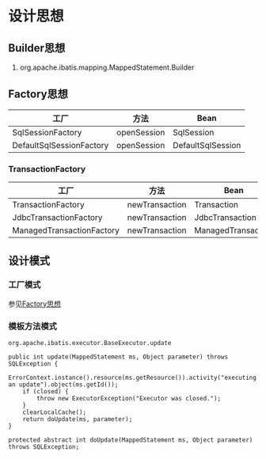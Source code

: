 # 设计思想
## Builder思想
1. org.apache.ibatis.mapping.MappedStatement.Builder
## Factory思想
| 工厂 | 方法 | Bean |
| ---- | ---- | ---- |
| SqlSessionFactory | openSession | SqlSession |
| DefaultSqlSessionFactory | openSession | DefaultSqlSession |
### TransactionFactory
| 工厂 | 方法 | Bean |
| ---- | ---- | ---- |
| TransactionFactory | newTransaction | Transaction | 
| JdbcTransactionFactory | newTransaction | JdbcTransaction |
| ManagedTransactionFactory | newTransaction | ManagedTransaction |

## 设计模式
### 工厂模式
参见[Factory思想](#Factory思想)

### 模板方法模式
`org.apache.ibatis.executor.BaseExecutor.update`
```
public int update(MappedStatement ms, Object parameter) throws SQLException {
    ErrorContext.instance().resource(ms.getResource()).activity("executing an update").object(ms.getId());
    if (closed) {
        throw new ExecutorException("Executor was closed.");
    }
    clearLocalCache();
    return doUpdate(ms, parameter);
}

protected abstract int doUpdate(MappedStatement ms, Object parameter) throws SQLException;
```